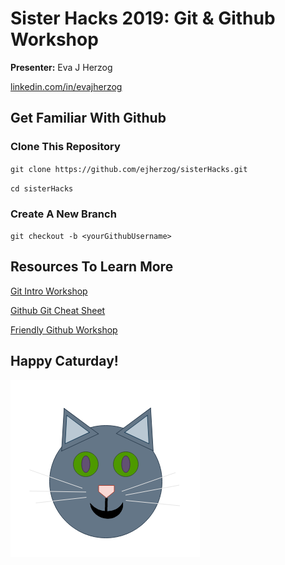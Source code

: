 # Sister Hacks 2019: Git & Github Workshop

**Presenter:** Eva J Herzog

[linkedin.com/in/evajherzog](https://www.linkedin.com/in/evajherzog)

## Get Familiar With Github

### Clone This Repository

`git clone https://github.com/ejherzog/sisterHacks.git`

`cd sisterHacks`

### Create A New Branch

`git checkout -b <yourGithubUsername>`

## Resources To Learn More

[Git Intro Workshop](https://github.com/reshama/git-intro-workshop7-wwcode)

[Github Git Cheat Sheet](https://services.github.com/on-demand/downloads/github-git-cheat-sheet.pdf)

[Friendly Github Workshop](https://kirstiejane.github.io/friendly-github-intro/)

## Happy Caturday!

![Caturday Drawing made with draw.io](images/Caturday.png)
